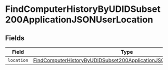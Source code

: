 # FindComputerHistoryByUDIDSubset200ApplicationJSONUserLocation


## Fields

| Field                                                                                                                                                                     | Type                                                                                                                                                                      | Required                                                                                                                                                                  | Description                                                                                                                                                               |
| ------------------------------------------------------------------------------------------------------------------------------------------------------------------------- | ------------------------------------------------------------------------------------------------------------------------------------------------------------------------- | ------------------------------------------------------------------------------------------------------------------------------------------------------------------------- | ------------------------------------------------------------------------------------------------------------------------------------------------------------------------- |
| `location`                                                                                                                                                                | [FindComputerHistoryByUDIDSubset200ApplicationJSONUserLocationLocation](../../models/operations/findcomputerhistorybyudidsubset200applicationjsonuserlocationlocation.md) | :heavy_minus_sign:                                                                                                                                                        | N/A                                                                                                                                                                       |